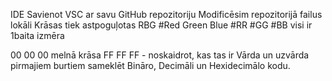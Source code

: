 IDE
Savienot VSC ar savu GitHub repozitoriju
Modificēsim repozitorijā failus lokāli
Krāsas tiek astpoguļotas RBG #Red Green Blue
#RR #GG #BB visi ir 1baita izmēra

00 00 00 melnā krāsa
FF FF FF - noskaidrot, kas tas ir
Vārda un uzvārda pirmajiem burtiem sameklēt Bināro, Decimāli un Hexidecimālo kodu. 
